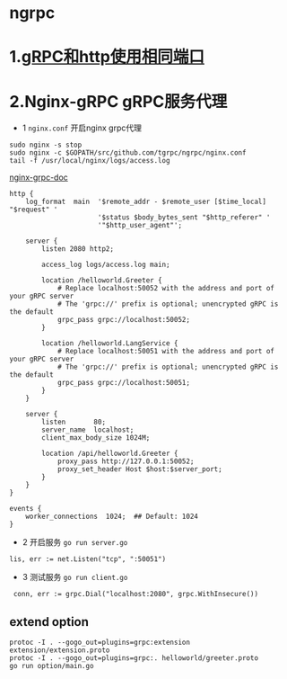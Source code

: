 # ngrpc


1.[gRPC和http使用相同端口](cmux.md)
============

2.Nginx-gRPC gRPC服务代理
============


 - 1 `nginx.conf` 开启nginx grpc代理

```
sudo nginx -s stop
sudo nginx -c $GOPATH/src/github.com/tgrpc/ngrpc/nginx.conf
tail -f /usr/local/nginx/logs/access.log
```

[nginx-grpc-doc](https://www.nginx.com/blog/nginx-1-13-10-grpc/)

```
http {
    log_format  main  '$remote_addr - $remote_user [$time_local] "$request" '
                      '$status $body_bytes_sent "$http_referer" '
                      '"$http_user_agent"';

    server {
        listen 2080 http2;
 
        access_log logs/access.log main;

        location /helloworld.Greeter {
            # Replace localhost:50052 with the address and port of your gRPC server
            # The 'grpc://' prefix is optional; unencrypted gRPC is the default    
            grpc_pass grpc://localhost:50052;
        }

        location /helloworld.LangService {
            # Replace localhost:50051 with the address and port of your gRPC server
            # The 'grpc://' prefix is optional; unencrypted gRPC is the default    
            grpc_pass grpc://localhost:50051;
        }
    }

    server {
        listen       80;
        server_name  localhost;
        client_max_body_size 1024M;

        location /api/helloworld.Greeter {
            proxy_pass http://127.0.0.1:50052;
            proxy_set_header Host $host:$server_port;
        }
    }
}

events {
    worker_connections  1024;  ## Default: 1024
}
```

 - 2 开启服务 `go run server.go`

```
lis, err := net.Listen("tcp", ":50051")
```

 - 3 测试服务 `go run client.go`

```
 conn, err := grpc.Dial("localhost:2080", grpc.WithInsecure())
```

## extend option

```
protoc -I . --gogo_out=plugins=grpc:extension extension/extension.proto
protoc -I . --gogo_out=plugins=grpc:. helloworld/greeter.proto
go run option/main.go
```


